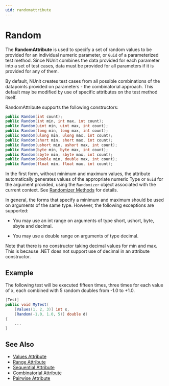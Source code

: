 ```yaml
---
uid: randomattribute
---
```


# Random

The **RandomAttribute** is used to specify a set of random values to be provided
for an individual numeric parameter, or `Guid` of a parameterized test method. Since
NUnit combines the data provided for each parameter into a set of
test cases, data must be provided for all parameters if it is
provided for any of them.

By default, NUnit creates test cases from all possible combinations
of the datapoints provided on parameters - the combinatorial approach.
This default may be modified by use of specific attributes on the
test method itself.

RandomAttribute supports the following constructors:

```csharp
public Random(int count);
public Random(int min, int max, int count);
public Random(uint min, uint max, int count);
public Random(long min, long max, int count);
public Random(ulong min, ulong max, int count);
public Random(short min, short max, int count);
public Random(ushort min, ushort max, int count);
public Random(byte min, byte max, int count);
public Random(sbyte min, sbyte max, int count);
public Random(double min, double max, int count);
public Random(float min, float max, int count);
```

In the first form, without minimum and maximum values, the attribute automatically generates values of the appropriate numeric Type or `Guid` for the argument provided, using the `Randomizer` object associated with the current context. See [Randomizer Methods](xref:randomizermethods) for details.

In general, the forms that specify a minimum and maximum should be used on arguments of the same type. However, the following exceptions are supported:

* You may use an int range on arguments of type short, ushort, byte, sbyte and decimal.

* You may use a double range on arguments of type decimal.

Note that there is no constructor taking decimal values for min and max. This is because .NET does not support use of decimal in an attribute constructor.

## Example

The following test will be executed fifteen times, three times
for each value of x, each combined with 5 random doubles from -1.0 to +1.0.

```csharp
[Test]
public void MyTest(
    [Values(1, 2, 3)] int x,
    [Random(-1.0, 1.0, 5)] double d)
{
    ...
}
```

## See Also

* [Values Attribute](values.md)
* [Range Attribute](range.md)
* [Sequential Attribute](sequential.md)
* [Combinatorial Attribute](combinatorial.md)
* [Pairwise Attribute](pairwise.md)
